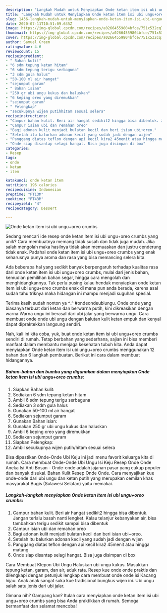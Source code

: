 ```yaml
---
description: "Langkah Mudah untuk Menyiapkan Onde ketan item isi ubi ungu+oreo crumbs, Lezat"
title: "Langkah Mudah untuk Menyiapkan Onde ketan item isi ubi ungu+oreo crumbs, Lezat"
slug: 1436-langkah-mudah-untuk-menyiapkan-onde-ketan-item-isi-ubi-unguoreo-crumbs-lezat
date: 2020-07-11T10:51:09.635Z
image: https://img-global.cpcdn.com/recipes/a02664559804bfce/751x532cq70/onde-ketan-item-isi-ubi-unguoreo-crumbs-foto-resep-utama.jpg
thumbnail: https://img-global.cpcdn.com/recipes/a02664559804bfce/751x532cq70/onde-ketan-item-isi-ubi-unguoreo-crumbs-foto-resep-utama.jpg
cover: https://img-global.cpcdn.com/recipes/a02664559804bfce/751x532cq70/onde-ketan-item-isi-ubi-unguoreo-crumbs-foto-resep-utama.jpg
author: Samuel Green
ratingvalue: 4.6
reviewcount: 15
recipeingredient:
- " Bahan kulit"
- "6 sdm tepung ketan hitam"
- "6 sdm tepung terigu serbaguna"
- "3 sdm gula halus"
- "50-100 ml air hangat"
- "sejumput garam"
- " Bahan isian"
- "250 gr ubi ungu kukus dan haluskan"
- "6 keping oreo yang diremukkan"
- "sejumput garam"
- " Pelengkap"
- "secukupnya wijen putihhitam sesuai selera"
recipeinstructions:
- "Campur bahan kulit. Beri air hangat sedikit2 hingga bisa dibentuk. Jangan terlalu basah nanti lengket. Kalau telanjur kebanyakan air, bisa tambahkan terigu sedikit sampai bisa dibentuk"
- "Campur isian ubi dan remahan oreo"
- "Bagi adonan kulit menjadi bulatan kecil dan beri isian ubi+oreo."
- "Setelah itu balurkan adonan kecil yang sudah jadi dengan wijen"
- "Panggang diatas teflon dengan api kecil kira2 45menit atau hingga matang"
- "Onde siap disantap selagi hangat. Bisa juga disimpan di box"
categories:
- Resep
tags:
- onde
- ketan
- item

katakunci: onde ketan item 
nutrition: 196 calories
recipecuisine: Indonesian
preptime: "PT13M"
cooktime: "PT43M"
recipeyield: "4"
recipecategory: Dessert

---
```



![Onde ketan item isi ubi ungu+oreo crumbs](https://img-global.cpcdn.com/recipes/a02664559804bfce/751x532cq70/onde-ketan-item-isi-ubi-unguoreo-crumbs-foto-resep-utama.jpg)

Sedang mencari ide resep onde ketan item isi ubi ungu+oreo crumbs yang unik? Cara membuatnya memang tidak susah dan tidak juga mudah. Jika salah mengolah maka hasilnya tidak akan memuaskan dan justru cenderung tidak enak. Padahal onde ketan item isi ubi ungu+oreo crumbs yang enak seharusnya punya aroma dan rasa yang bisa memancing selera kita.

Ada beberapa hal yang sedikit banyak berpengaruh terhadap kualitas rasa dari onde ketan item isi ubi ungu+oreo crumbs, mulai dari jenis bahan, kemudian pemilihan bahan segar, hingga cara mengolah dan menghidangkannya. Tak perlu pusing kalau hendak menyiapkan onde ketan item isi ubi ungu+oreo crumbs enak di mana pun anda berada, karena asal sudah tahu triknya maka hidangan ini mampu menjadi suguhan spesial.

Terima kasih sudah nonton ya ^_^ #ondeondeubiungu. Onde onde yang biasanya terbuat dari ketan dan berwarna putih, kini dikreasikan dengan warna Warna ungu ini berasal dari ubi jalar yang berwarna ungu. Cara membuat onde onde ubi ungu dengan balutan kulit ketan empuk dan kenyal dapat dipraktekkan langsung sendiri.


Nah, kali ini kita coba, yuk, buat onde ketan item isi ubi ungu+oreo crumbs sendiri di rumah. Tetap berbahan yang sederhana, sajian ini bisa memberi manfaat dalam membantu menjaga kesehatan tubuh kita. Anda dapat menyiapkan Onde ketan item isi ubi ungu+oreo crumbs menggunakan 12 bahan dan 6 langkah pembuatan. Berikut ini cara dalam membuat hidangannya.

<!--inarticleads1-->

##### Bahan-bahan dan bumbu yang digunakan dalam menyiapkan Onde ketan item isi ubi ungu+oreo crumbs:

1. Siapkan  Bahan kulit:
1. Sediakan 6 sdm tepung ketan hitam
1. Ambil 6 sdm tepung terigu serbaguna
1. Sediakan 3 sdm gula halus
1. Gunakan 50-100 ml air hangat
1. Sediakan sejumput garam
1. Gunakan  Bahan isian:
1. Gunakan 250 gr ubi ungu kukus dan haluskan
1. Ambil 6 keping oreo yang diremukkan
1. Sediakan sejumput garam
1. Siapkan  Pelengkap:
1. Ambil secukupnya wijen putih/hitam sesuai selera


Bisa dipastikan Onde-Onde Ubi Keju ini jadi menu favorit keluarga kita di rumah. Cara membuat Onde-Onde Ubi Ungu Isi Keju Resep Onde Onde Aneka Isi Anti Bosan - Onde-onde adalah jajanan pasar yang cukup populer dan banyak disukai. Bahan Kulit  Resep Onde Onde. Cara menyajikan kue onde-onde dari ubi ungu dan ketan putih yang merupakan cemilan khas masyarakat Bugis (Sulawesi Selatan) yaitu memakai. 

<!--inarticleads2-->

##### Langkah-langkah menyiapkan Onde ketan item isi ubi ungu+oreo crumbs:

1. Campur bahan kulit. Beri air hangat sedikit2 hingga bisa dibentuk. Jangan terlalu basah nanti lengket. Kalau telanjur kebanyakan air, bisa tambahkan terigu sedikit sampai bisa dibentuk
1. Campur isian ubi dan remahan oreo
1. Bagi adonan kulit menjadi bulatan kecil dan beri isian ubi+oreo.
1. Setelah itu balurkan adonan kecil yang sudah jadi dengan wijen
1. Panggang diatas teflon dengan api kecil kira2 45menit atau hingga matang
1. Onde siap disantap selagi hangat. Bisa juga disimpan di box


Cara Membuat Klepon Ubi Ungu Haluskan ubi ungu kukus. Masukkan tepung ketan, garam, dan air, aduk rata. Resep kue onde onde praktis dan dilengkapi dengan petunjuk lengkap cara membuat onde onde isi Kacang hijau. Anak anak sangat suka kue tradisional bungkus wijen ini. Ubi ungu salah satu jenis dari ubi jalar. 

Gimana nih? Gampang kan? Itulah cara menyiapkan onde ketan item isi ubi ungu+oreo crumbs yang bisa Anda praktikkan di rumah. Semoga bermanfaat dan selamat mencoba!
